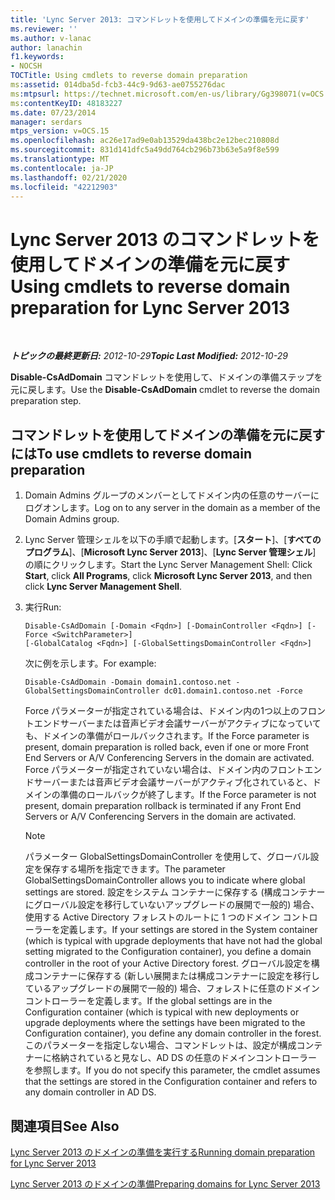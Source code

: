 ```yaml
---
title: 'Lync Server 2013: コマンドレットを使用してドメインの準備を元に戻す'
ms.reviewer: ''
ms.author: v-lanac
author: lanachin
f1.keywords:
- NOCSH
TOCTitle: Using cmdlets to reverse domain preparation
ms:assetid: 014dba5d-fcb3-44c9-9d63-ae0755276dac
ms:mtpsurl: https://technet.microsoft.com/en-us/library/Gg398071(v=OCS.15)
ms:contentKeyID: 48183227
ms.date: 07/23/2014
manager: serdars
mtps_version: v=OCS.15
ms.openlocfilehash: ac26e17ad9e0ab13529da438bc2e12bec210808d
ms.sourcegitcommit: 831d141dfc5a49dd764cb296b73b63e5a9f8e599
ms.translationtype: MT
ms.contentlocale: ja-JP
ms.lasthandoff: 02/21/2020
ms.locfileid: "42212903"
---
```

<div data-xmlns="http://www.w3.org/1999/xhtml">

<div class="topic" data-xmlns="http://www.w3.org/1999/xhtml" data-msxsl="urn:schemas-microsoft-com:xslt" data-cs="https://msdn.microsoft.com/">

<div data-asp="https://msdn2.microsoft.com/asp">

# <a name="using-cmdlets-to-reverse-domain-preparation-for-lync-server-2013"></a><span data-ttu-id="0c824-102">Lync Server 2013 のコマンドレットを使用してドメインの準備を元に戻す</span><span class="sxs-lookup"><span data-stu-id="0c824-102">Using cmdlets to reverse domain preparation for Lync Server 2013</span></span>

</div>

<div id="mainSection">

<div id="mainBody">

<span> </span>

<span data-ttu-id="0c824-103">_**トピックの最終更新日:** 2012-10-29_</span><span class="sxs-lookup"><span data-stu-id="0c824-103">_**Topic Last Modified:** 2012-10-29_</span></span>

<span data-ttu-id="0c824-104">**Disable-CsAdDomain** コマンドレットを使用して、ドメインの準備ステップを元に戻します。</span><span class="sxs-lookup"><span data-stu-id="0c824-104">Use the **Disable-CsAdDomain** cmdlet to reverse the domain preparation step.</span></span>

<div>

## <a name="to-use-cmdlets-to-reverse-domain-preparation"></a><span data-ttu-id="0c824-105">コマンドレットを使用してドメインの準備を元に戻すには</span><span class="sxs-lookup"><span data-stu-id="0c824-105">To use cmdlets to reverse domain preparation</span></span>

1.  <span data-ttu-id="0c824-106">Domain Admins グループのメンバーとしてドメイン内の任意のサーバーにログオンします。</span><span class="sxs-lookup"><span data-stu-id="0c824-106">Log on to any server in the domain as a member of the Domain Admins group.</span></span>

2.  <span data-ttu-id="0c824-107">Lync Server 管理シェルを以下の手順で起動します。[**スタート**]、[**すべてのプログラム**]、[**Microsoft Lync Server 2013**]、[**Lync Server 管理シェル**] の順にクリックします。</span><span class="sxs-lookup"><span data-stu-id="0c824-107">Start the Lync Server Management Shell: Click **Start**, click **All Programs**, click **Microsoft Lync Server 2013**, and then click **Lync Server Management Shell**.</span></span>

3.  <span data-ttu-id="0c824-108">実行</span><span class="sxs-lookup"><span data-stu-id="0c824-108">Run:</span></span>
    
        Disable-CsAdDomain [-Domain <Fqdn>] [-DomainController <Fqdn>] [-Force <SwitchParameter>] 
        [-GlobalCatalog <Fqdn>] [-GlobalSettingsDomainController <Fqdn>] 
    
    <span data-ttu-id="0c824-109">次に例を示します。</span><span class="sxs-lookup"><span data-stu-id="0c824-109">For example:</span></span>
    
        Disable-CsAdDomain -Domain domain1.contoso.net -GlobalSettingsDomainController dc01.domain1.contoso.net -Force
    
    <span data-ttu-id="0c824-110">Force パラメーターが指定されている場合は、ドメイン内の1つ以上のフロントエンドサーバーまたは音声ビデオ会議サーバーがアクティブになっていても、ドメインの準備がロールバックされます。</span><span class="sxs-lookup"><span data-stu-id="0c824-110">If the Force parameter is present, domain preparation is rolled back, even if one or more Front End Servers or A/V Conferencing Servers in the domain are activated.</span></span> <span data-ttu-id="0c824-111">Force パラメーターが指定されていない場合は、ドメイン内のフロントエンドサーバーまたは音声ビデオ会議サーバーがアクティブ化されていると、ドメインの準備のロールバックが終了します。</span><span class="sxs-lookup"><span data-stu-id="0c824-111">If the Force parameter is not present, domain preparation rollback is terminated if any Front End Servers or A/V Conferencing Servers in the domain are activated.</span></span>
    
    <div>
    

    > [!NOTE]  
    > <span data-ttu-id="0c824-112">パラメーター GlobalSettingsDomainController を使用して、グローバル設定を保存する場所を指定できます。</span><span class="sxs-lookup"><span data-stu-id="0c824-112">The parameter GlobalSettingsDomainController allows you to indicate where global settings are stored.</span></span> <span data-ttu-id="0c824-113">設定をシステム コンテナーに保存する (構成コンテナーにグローバル設定を移行していないアップグレードの展開で一般的) 場合、使用する Active Directory フォレストのルートに 1 つのドメイン コントローラーを定義します。</span><span class="sxs-lookup"><span data-stu-id="0c824-113">If your settings are stored in the System container (which is typical with upgrade deployments that have not had the global setting migrated to the Configuration container), you define a domain controller in the root of your Active Directory forest.</span></span> <span data-ttu-id="0c824-114">グローバル設定を構成コンテナーに保存する (新しい展開または構成コンテナーに設定を移行しているアップグレードの展開で一般的) 場合、フォレストに任意のドメイン コントローラーを定義します。</span><span class="sxs-lookup"><span data-stu-id="0c824-114">If the global settings are in the Configuration container (which is typical with new deployments or upgrade deployments where the settings have been migrated to the Configuration container), you define any domain controller in the forest.</span></span> <span data-ttu-id="0c824-115">このパラメーターを指定しない場合、コマンドレットは、設定が構成コンテナーに格納されていると見なし、AD&nbsp;DS の任意のドメインコントローラーを参照します。</span><span class="sxs-lookup"><span data-stu-id="0c824-115">If you do not specify this parameter, the cmdlet assumes that the settings are stored in the Configuration container and refers to any domain controller in AD&nbsp;DS.</span></span>

    
    </div>

</div>

<div>

## <a name="see-also"></a><span data-ttu-id="0c824-116">関連項目</span><span class="sxs-lookup"><span data-stu-id="0c824-116">See Also</span></span>


[<span data-ttu-id="0c824-117">Lync Server 2013 のドメインの準備を実行する</span><span class="sxs-lookup"><span data-stu-id="0c824-117">Running domain preparation for Lync Server 2013</span></span>](lync-server-2013-running-domain-preparation.md)  


[<span data-ttu-id="0c824-118">Lync Server 2013 のドメインの準備</span><span class="sxs-lookup"><span data-stu-id="0c824-118">Preparing domains for Lync Server 2013</span></span>](lync-server-2013-preparing-domains.md)  
  

</div>

</div>

<span> </span>

</div>

</div>

</div>

